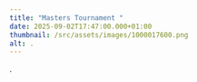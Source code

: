 ```yaml
---
title: "Masters Tournament "
date: 2025-09-02T17:47:00.000+01:00
thumbnail: /src/assets/images/1000017600.png
alt: .
---
```

.
